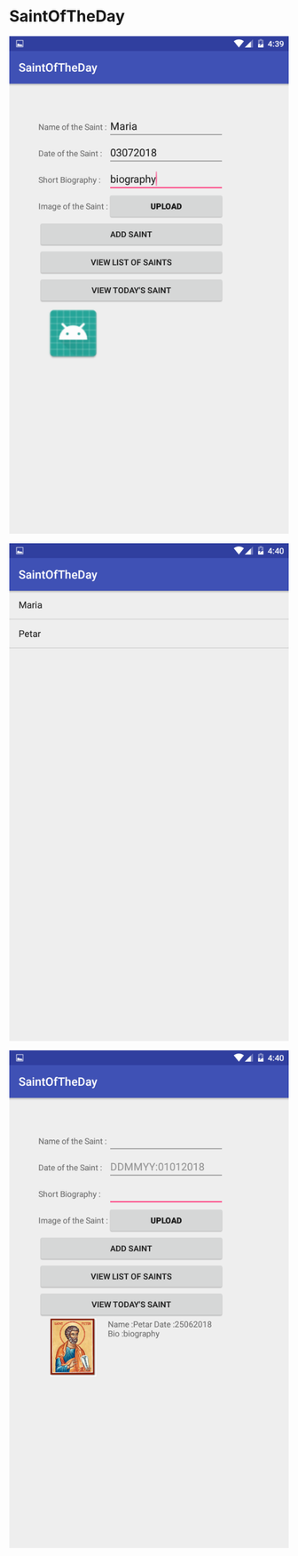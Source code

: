# SaintOfTheDay

![AddSaintOne](Documentation/Resources/AddSaintOne.png)

![ListOfSaints](Documentation/Resources/ListOfSaints.png)

![SaintOfTheDay](Documentation/Resources/SaintOfTheDay.png)
